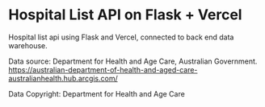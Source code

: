 # Hospital List API on Flask + Vercel

Hospital list api using Flask and Vercel, connected to back end data warehouse.

Data source: Department for Health and Age Care, Australian Government. https://australian-department-of-health-and-aged-care-australianhealth.hub.arcgis.com/

Data Copyright: Department for Health and Age Care

